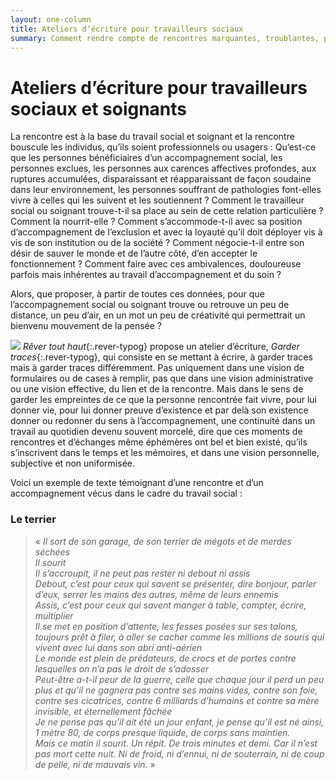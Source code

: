 ```yaml
---
layout: one-column
title: Ateliers d’écriture pour travailleurs sociaux
summary: Comment rendre compte de rencontres marquantes, troublantes, parfois envahissantes, voire culpablisantes, que l’on peut faire dans le cadre de son travail d’accompagnement social ou soignant ? En écrivant, en transformant par des textes et des chansons ce vécu parfois complexe à transmettre.
---
```

# Ateliers d’écriture pour travailleurs sociaux et soignants

La rencontre est à la base du travail social et soignant et la rencontre bouscule les individus, qu’ils soient professionnels ou usagers : Qu’est-ce que les personnes bénéficiaires d’un accompagnement social, les personnes exclues,  les personnes aux carences affectives profondes, aux ruptures accumulées, disparaissant et réapparaissant de façon soudaine dans leur environnement, les personnes souffrant de pathologies font-elles vivre à celles qui les suivent et les soutiennent ? Comment le travailleur social ou soignant trouve-t-il sa place au sein de cette relation particulière ? Comment la nourrit-elle ? Comment s’accommode-t-il avec sa position d’accompagnement de l’exclusion et avec la loyauté qu’il doit déployer vis à vis de son institution ou de la société ? Comment négocie-t-il entre son désir de sauver le monde et de l’autre côté, d’en accepter le fonctionnement ? Comment faire avec ces ambivalences, douloureuse parfois mais inhérentes au travail d’accompagnement et du soin ? 

Alors, que proposer, à partir de toutes ces données, pour que l’accompagnement social ou soignant trouve ou retrouve un peu de distance, un peu d’air, en un mot un peu de créativité qui permettrait un bienvenu mouvement de la pensée ? 

<img src="http://res.cloudinary.com/dnxcesebo/image/upload/c_scale,h_500,r_10/v1527695482/mots_découpés_xymq8z.jpg" class="img"/> *Rêver tout haut*{:.rever-typog} propose un atelier d’écriture, *Garder traces*{:.rever-typog}, qui consiste en se mettant à écrire, à garder traces mais à garder traces différemment. Pas uniquement dans une vision de formulaires ou de cases à remplir, pas que dans une vision administrative ou une vision effective, du lien et de la rencontre. Mais dans le sens de garder les empreintes de ce que la personne rencontrée fait vivre, pour lui donner vie, pour lui donner preuve d’existence et par delà son existence donner ou redonner du sens à l’accompagnement, une continuité dans un travail au quotidien devenu souvent morcelé, dire que ces moments de rencontres et d’échanges même éphémères ont bel et bien existé, qu’ils s’inscrivent dans le temps et les mémoires, et dans une vision personnelle, subjective et non uniformisée. 

Voici un exemple de texte témoignant d’une rencontre et d’un accompagnement vécus dans le cadre du travail social :

### Le terrier 

>«&nbsp;*Il sort de son garage, de son terrier de mégots et de merdes séchées  
Il sourit  
Il s’accroupit, il ne peut pas rester ni debout ni assis  
Debout, c’est pour ceux qui savent se présenter, dire bonjour, parler d’eux, serrer les mains des autres, même de leurs ennemis  
Assis, c’est pour ceux qui savent manger à table, compter, écrire, multiplier  
Il se met en position d’attente, les fesses posées sur ses talons, toujours prêt à filer, à aller se cacher comme les millions de souris qui vivent avec lui dans son abri anti-aérien  
Le monde est plein de prédateurs, de crocs et de portes contre lesquelles on n’a pas le droit de s’adosser  
Peut-être a-t-il peur de la guerre, celle que chaque jour il perd un peu plus et qu’il ne gagnera pas contre ses mains vides, contre son foie, contre ses cicatrices, contre 6 milliards d’humains et contre sa mère invisible, et éternellement fâchée  
Je ne pense pas qu’il ait été un jour enfant, je pense qu’il est né ainsi, 1 mètre 80, de corps presque liquide, de corps sans maintien.  
Mais ce matin il sourit. Un répit. De trois minutes et demi. 
Car il n’est pas mort cette nuit. Ni de froid, ni d’ennui, ni de souterrain, ni  de coup de pelle, ni de mauvais vin.*&nbsp;»

 
​​

